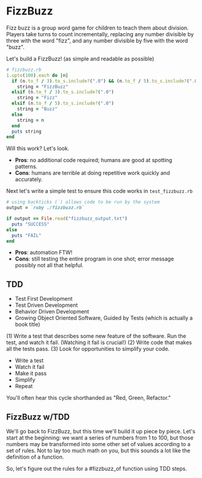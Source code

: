 # FizzBuzz

Fizz buzz is a group word game for children to teach them about division. Players take turns to count incrementally, replacing any number divisible by three with the word "fizz", and any number divisible by five with the word "buzz".

Let's build a FizzBuzz! (as simple and readable as possible)

```ruby
# fizzbuzz.rb
1.upto(100).each do |n|
  if (n.to_f / 3).to_s.include?(".0") && (n.to_f / 5).to_s.include?(".0")
    string = "FizzBuzz"
  elsif (n.to_f / 3).to_s.include?(".0")
    string = "Fizz"
  elsif (n.to_f / 5).to_s.include?(".0")
    string = "Buzz"
  else
    string = n
  end
  puts string
end
```

Will this work? Let's look.

- **Pros**: no additional code required; humans are good at spotting patterns.
- **Cons**: humans are terrible at doing repetitive work quickly and accurately.

Next let's write a simple test to ensure this code works in `test_fizzbuzz.rb`

```ruby
# using backticks (`) allows code to be run by the system
output = `ruby ./fizzbuzz.rb`

if output == File.read("fizzbuzz_output.txt")
  puts "SUCCESS"
else
  puts "FAIL"
end
```

- **Pros**: automation FTW!
- **Cons**: still testing the entire program in one shot; error message possibly not all that helpful.

TDD
----

- Test First Development
- Test Driven Development
- Behavior Driven Development
- Growing Object Oriented Software, Guided by Tests (which is actually a book title)

(1) Write a test that describes some new feature of the software. Run the test, and watch it fail. (Watching it fail is crucial!) (2) Write code that makes all the tests pass. (3) Look for opportunities to simplify your code.

- Write a test
- Watch it fail
- Make it pass
- Simplify
- Repeat

You'll often hear this cycle shorthanded as "Red, Green, Refactor."

FizzBuzz w/TDD
-------------

We'll go back to FizzBuzz, but this time we'll build it up piece by piece. Let's start at the beginning: we want a series of numbers from 1 to 100, but those numbers may be transformed into some other set of values according to a set of rules. Not to lay too much math on you, but this sounds a lot like the definition of a function.

So, let's figure out the rules for a #fizzbuzz_of function using TDD steps.
